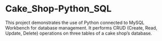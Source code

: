 # Cake_Shop-Python_SQL
This project demonstrates the use of Python connected to MySQL Workbench for database management. It performs CRUD (Create, Read, Update, Delete) operations on three tables of a cake shop’s database.

